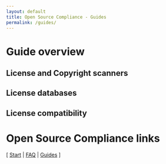 ```yaml
---
layout: default
title: Open Source Compliance - Guides
permalink: /guides/
---
```


# Guide overview

## License and Copyright scanners

## License databases

## License compatibility

# Open Source Compliance links

[ [Start](/) | [FAQ](/faq) | [Guides](/guides) ]

